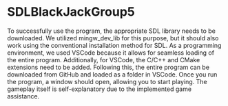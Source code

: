 # SDLBlackJackGroup5
To successfully use the program, the appropriate SDL library needs to be downloaded. We utilized mingw_dev_lib for this purpose, but it should also work using the conventional installation method for SDL. As a programming environment, we used VSCode because it allows for seamless loading of the entire program. Additionally, for VSCode, the C/C++ and CMake extensions need to be added. Following this, the entire program can be downloaded from GitHub and loaded as a folder in VSCode.
Once you run the program, a window should open, allowing you to start playing. The gameplay itself is self-explanatory due to the implemented game assistance.
